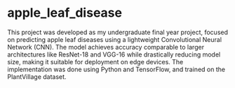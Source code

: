 # apple_leaf_disease

This project was developed as my undergraduate final year project, focused on predicting apple leaf diseases using a lightweight Convolutional Neural Network (CNN). The model achieves accuracy comparable to larger architectures like ResNet-18 and VGG-16 while drastically reducing model size, making it suitable for deployment on edge devices. The implementation was done using Python and TensorFlow, and trained on the PlantVillage dataset.
